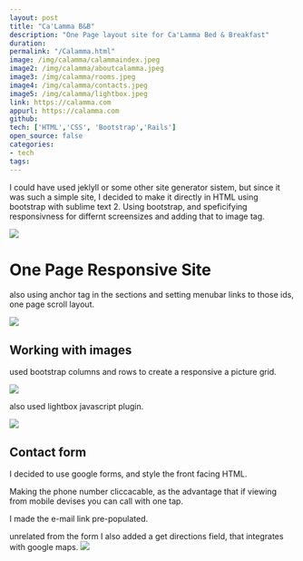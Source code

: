 ```yaml
---
layout: post
title: "Ca'Lamma B&B"
description: "One Page layout site for Ca'Lamma Bed & Breakfast"
duration: 
permalink: "/Calamma.html"
image: /img/calamma/calammaindex.jpeg
image2: /img/calamma/aboutcalamma.jpeg
image3: /img/calamma/rooms.jpeg
image4: /img/calamma/contacts.jpeg
image5: /img/calamma/lightbox.jpeg
link: https://calamma.com
appurl: https://calamma.com
github: 
tech: ['HTML','CSS', 'Bootstrap','Rails']
open_source: false
categories: 
- tech
tags:
---
```


I could have used jeklyll or some other site generator sistem, but since it was such a simple site, I decided to make it directly in HTML using bootstrap with sublime text 2. 
Using bootstrap, and speficifying responsivness for differnt screensizes and adding that to image tag.



<img class="thumb img-round img-responsive" src="{{ page.image}}">

<br>

# One Page Responsive Site
also using anchor tag in the sections and setting menubar  links to those ids, one page scroll layout.



<img class="thumb img-round img-responsive" src="{{ page.image2}}">

## Working with images 

used bootstrap columns  and rows to create a responsive a picture grid.
	
<img class="thumb img-round img-responsive" src="{{ page.image3}}">

also used lightbox javascript plugin.

<img class="thumb img-round img-responsive" src="{{ page.image5}}">

## Contact form

I decided to use google forms, and style the front facing HTML.

Making the phone number cliccacable, as the advantage that if viewing from mobile devises you can call with one tap.

I made the e-mail link pre-populated.

unrelated from the form I also added a get directions field, that integrates with google maps.
<img class="thumb img-round img-responsive" src="{{ page.image4}}">